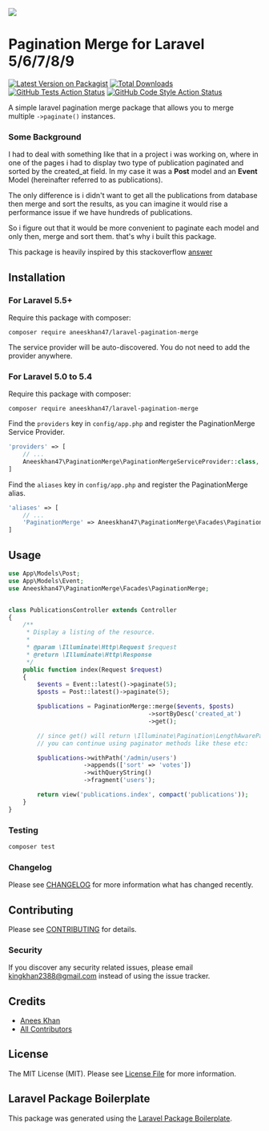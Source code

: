 ![](https://banners.beyondco.de/Laravel%20Pagination%20Merge.png?theme=light&packageManager=composer+require&packageName=aneeskhan47%2Flaravel-pagination-merge&pattern=architect&style=style_1&description=Merge+multiple+laravel+paginate+instances&md=1&showWatermark=1&fontSize=100px&images=https%3A%2F%2Flaravel.com%2Fimg%2Flogomark.min.svg)
# Pagination Merge for Laravel 5/6/7/8/9

[![Latest Version on Packagist](https://img.shields.io/packagist/v/aneeskhan47/laravel-pagination-merge.svg?style=flat-square)](https://packagist.org/packages/aneeskhan47/laravel-pagination-merge)
[![Total Downloads](https://img.shields.io/packagist/dt/aneeskhan47/laravel-pagination-merge.svg?style=flat-square)](https://packagist.org/packages/aneeskhan47/laravel-pagination-merge)
[![GitHub Tests Action Status](https://img.shields.io/github/workflow/status/aneeskhan47/laravel-pagination-merge/run-tests?label=tests)](https://github.com/aneeskhan47/laravel-pagination-merge/actions?query=workflow%3Arun-tests+branch%3Amain)
[![GitHub Code Style Action Status](https://img.shields.io/github/workflow/status/aneeskhan47/laravel-pagination-merge/Check%20&%20fix%20styling?label=code%20style)](https://github.com/aneeskhan47/laravel-pagination-merge/actions?query=workflow%3A"Check+%26+fix+styling"+branch%3Amain)

A simple laravel pagination merge package that allows you to merge multiple `->paginate()` instances.

### Some Background

I had to deal with something like that in a project i was working on, where in one of the pages i had to display two type of publication paginated and sorted by the created_at field. In my case it was a **Post** model and an **Event** Model (hereinafter referred to as publications).

The only difference is i didn't want to get all the publications from database then merge and sort the results, as you can imagine it would rise a performance issue if we have hundreds of publications.

So i figure out that it would be more convenient to paginate each model and only then, merge and sort them. that's why i built this package.

This package is heavily inspired by this stackoverflow [answer](https://stackoverflow.com/a/58252907)

## Installation

### For Laravel 5.5+

Require this package with composer:

```
composer require aneeskhan47/laravel-pagination-merge
```

The service provider will be auto-discovered. You do not need to add the provider anywhere.

### For Laravel 5.0 to 5.4

Require this package with composer:

```
composer require aneeskhan47/laravel-pagination-merge
```

Find the `providers` key in `config/app.php` and register the PaginationMerge Service Provider.

```php
'providers' => [
    // ...
    Aneeskhan47\PaginationMerge\PaginationMergeServiceProvider::class,
]
```

Find the `aliases` key in `config/app.php` and register the PaginationMerge alias.

```php
'aliases' => [
    // ...
    'PaginationMerge' => Aneeskhan47\PaginationMerge\Facades\PaginationMerge::class,
]
```

## Usage

```php
use App\Models\Post;
use App\Models\Event;
use Aneeskhan47\PaginationMerge\Facades\PaginationMerge;


class PublicationsController extends Controller
{
    /**
     * Display a listing of the resource.
     *
     * @param \Illuminate\Http\Request $request
     * @return \Illuminate\Http\Response
     */
    public function index(Request $request)
    {
        $events = Event::latest()->paginate(5);
        $posts = Post::latest()->paginate(5);

        $publications = PaginationMerge::merge($events, $posts)
                                       ->sortByDesc('created_at')
                                       ->get();

        // since get() will return \Illuminate\Pagination\LengthAwarePaginator
        // you can continue using paginator methods like these etc:

        $publications->withPath('/admin/users')
                     ->appends(['sort' => 'votes'])
                     ->withQueryString()
                     ->fragment('users');

        return view('publications.index', compact('publications'));
    }
}
```

### Testing

```bash
composer test
```

### Changelog

Please see [CHANGELOG](CHANGELOG.md) for more information what has changed recently.

## Contributing

Please see [CONTRIBUTING](CONTRIBUTING.md) for details.

### Security

If you discover any security related issues, please email kingkhan2388@gmail.com instead of using the issue tracker.

## Credits

- [Anees Khan](https://github.com/aneeskhan47)
- [All Contributors](../../contributors)

## License

The MIT License (MIT). Please see [License File](LICENSE.md) for more information.

## Laravel Package Boilerplate

This package was generated using the [Laravel Package Boilerplate](https://laravelpackageboilerplate.com).

